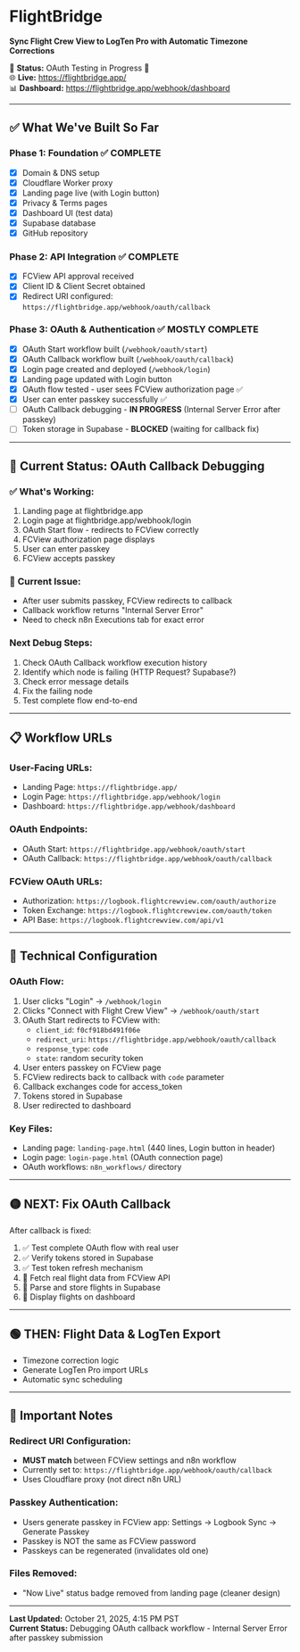 # FlightBridge

**Sync Flight Crew View to LogTen Pro with Automatic Timezone Corrections**

🚀 **Status:** OAuth Testing in Progress 🔄  
🌐 **Live:** https://flightbridge.app/  
📊 **Dashboard:** https://flightbridge.app/webhook/dashboard

---

## ✅ What We've Built So Far

### Phase 1: Foundation ✅ **COMPLETE**
- [x] Domain & DNS setup
- [x] Cloudflare Worker proxy
- [x] Landing page live (with Login button)
- [x] Privacy & Terms pages
- [x] Dashboard UI (test data)
- [x] Supabase database
- [x] GitHub repository

### Phase 2: API Integration ✅ **COMPLETE**
- [x] FCView API approval received
- [x] Client ID & Client Secret obtained
- [x] Redirect URI configured: `https://flightbridge.app/webhook/oauth/callback`

### Phase 3: OAuth & Authentication ✅ **MOSTLY COMPLETE**
- [x] OAuth Start workflow built (`/webhook/oauth/start`)
- [x] OAuth Callback workflow built (`/webhook/oauth/callback`)
- [x] Login page created and deployed (`/webhook/login`)
- [x] Landing page updated with Login button
- [x] OAuth flow tested - user sees FCView authorization page ✅
- [x] User can enter passkey successfully ✅
- [ ] OAuth Callback debugging - **IN PROGRESS** (Internal Server Error after passkey)
- [ ] Token storage in Supabase - **BLOCKED** (waiting for callback fix)

---

## 🎯 Current Status: OAuth Callback Debugging

### ✅ **What's Working:**
1. Landing page at flightbridge.app
2. Login page at flightbridge.app/webhook/login
3. OAuth Start flow - redirects to FCView correctly
4. FCView authorization page displays
5. User can enter passkey
6. FCView accepts passkey

### 🔴 **Current Issue:**
- After user submits passkey, FCView redirects to callback
- Callback workflow returns "Internal Server Error"
- Need to check n8n Executions tab for exact error

### **Next Debug Steps:**
1. Check OAuth Callback workflow execution history
2. Identify which node is failing (HTTP Request? Supabase?)
3. Check error message details
4. Fix the failing node
5. Test complete flow end-to-end

---

## 📋 Workflow URLs

### **User-Facing URLs:**
- Landing Page: `https://flightbridge.app/`
- Login Page: `https://flightbridge.app/webhook/login`
- Dashboard: `https://flightbridge.app/webhook/dashboard`

### **OAuth Endpoints:**
- OAuth Start: `https://flightbridge.app/webhook/oauth/start`
- OAuth Callback: `https://flightbridge.app/webhook/oauth/callback`

### **FCView OAuth URLs:**
- Authorization: `https://logbook.flightcrewview.com/oauth/authorize`
- Token Exchange: `https://logbook.flightcrewview.com/oauth/token`
- API Base: `https://logbook.flightcrewview.com/api/v1`

---

## 🔧 Technical Configuration

### **OAuth Flow:**
1. User clicks "Login" → `/webhook/login`
2. Clicks "Connect with Flight Crew View" → `/webhook/oauth/start`
3. OAuth Start redirects to FCView with:
   - `client_id`: `f0cf918bd491f06e`
   - `redirect_uri`: `https://flightbridge.app/webhook/oauth/callback`
   - `response_type`: `code`
   - `state`: random security token
4. User enters passkey on FCView page
5. FCView redirects back to callback with `code` parameter
6. Callback exchanges code for access_token
7. Tokens stored in Supabase
8. User redirected to dashboard

### **Key Files:**
- Landing page: `landing-page.html` (440 lines, Login button in header)
- Login page: `login-page.html` (OAuth connection page)
- OAuth workflows: `n8n_workflows/` directory

---

## 🟡 **NEXT: Fix OAuth Callback**

After callback is fixed:
1. ✅ Test complete OAuth flow with real user
2. ✅ Verify tokens stored in Supabase
3. ✅ Test token refresh mechanism
4. 🔄 Fetch real flight data from FCView API
5. 🔄 Parse and store flights in Supabase
6. 🔄 Display flights on dashboard

---

## 🟢 **THEN: Flight Data & LogTen Export**
- Timezone correction logic
- Generate LogTen Pro import URLs
- Automatic sync scheduling

---

## 📝 Important Notes

### **Redirect URI Configuration:**
- **MUST match** between FCView settings and n8n workflow
- Currently set to: `https://flightbridge.app/webhook/oauth/callback`
- Uses Cloudflare proxy (not direct n8n URL)

### **Passkey Authentication:**
- Users generate passkey in FCView app: Settings → Logbook Sync → Generate Passkey
- Passkey is NOT the same as FCView password
- Passkeys can be regenerated (invalidates old one)

### **Files Removed:**
- "Now Live" status badge removed from landing page (cleaner design)

---

**Last Updated:** October 21, 2025, 4:15 PM PST  
**Current Status:** Debugging OAuth callback workflow - Internal Server Error after passkey submission
